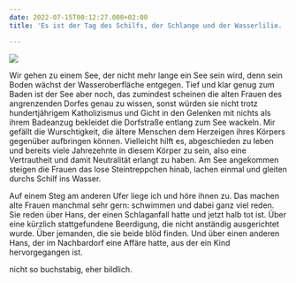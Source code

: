 ```yaml
---
date: 2022-07-15T00:12:27.000+02:00
title: 'Es ist der Tag des Schilfs, der Schlange und der Wasserlilie. '

---
```

![](/uploads/schilf-1.jpg)

Wir gehen zu einem See, der nicht mehr lange ein See sein wird, denn sein Boden wächst der Wasseroberfläche entgegen. Tief und klar genug zum Baden ist der See aber noch, das zumindest scheinen die alten Frauen des angrenzenden Dorfes genau zu wissen, sonst würden sie nicht trotz hundertjährigem Katholizismus und Gicht in den Gelenken mit nichts als ihrem Badeanzug bekleidet die Dorfstraße entlang zum See wackeln. Mir gefällt die Wurschtigkeit, die ältere Menschen dem Herzeigen ihres Körpers gegenüber aufbringen können. Vielleicht hilft es, abgeschieden zu leben und bereits viele Jahrezehnte in diesem Körper zu sein, also eine Vertrautheit und damit Neutralität erlangt zu haben. Am See angekommen steigen die Frauen das lose Steintreppchen hinab, lachen einmal und gleiten durchs Schilf ins Wasser. 

Auf einem Steg am anderen Ufer liege ich und höre ihnen zu. Das machen alte Frauen manchmal sehr gern: schwimmen und dabei ganz viel reden. Sie reden über Hans, der einen Schlaganfall hatte und jetzt halb tot ist. Über eine kürzlich stattgefundene Beerdigung, die nicht anständig  ausgerichtet wurde. Über jemanden, die sie beide blöd finden. Und über einen anderen Hans, der im Nachbardorf eine Affäre hatte, aus der ein Kind hervorgegangen ist. 

nicht so buchstabig, eher  bildlich.